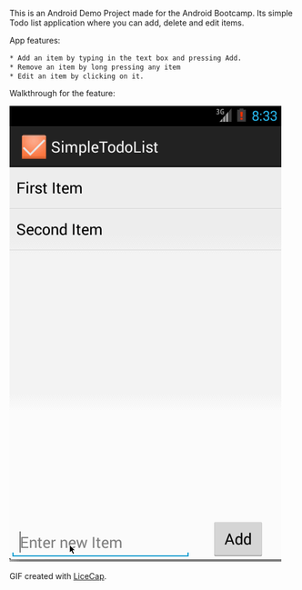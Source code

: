 This is an Android Demo Project made for the Android Bootcamp. Its simple Todo list application where you can add, delete and edit items. 

App features:

    * Add an item by typing in the text box and pressing Add. 
    * Remove an item by long pressing any item
    * Edit an item by clicking on it. 

Walkthrough for the feature:

![Video Walkthrough](simpletodolist.gif)

GIF created with [LiceCap](http://www.cockos.com/licecap/).